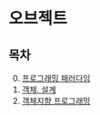 # 오브젝트

## 목차

0. [프로그래밍 패러다임](https://github.com/hyesungoh/learningWhatIWant/tree/master/Books/%EC%98%A4%EB%B8%8C%EC%A0%9D%ED%8A%B8/0_%ED%94%84%EB%A1%9C%EA%B7%B8%EB%9E%98%EB%B0%8D_%ED%8C%A8%EB%9F%AC%EB%8B%A4%EC%9E%84)
1. [객체, 설계](https://github.com/hyesungoh/learningWhatIWant/tree/master/Books/%EC%98%A4%EB%B8%8C%EC%A0%9D%ED%8A%B8/1_%EA%B0%9D%EC%B2%B4%2C_%EC%84%A4%EA%B3%84)
2. [객체지향 프로그래밍]()